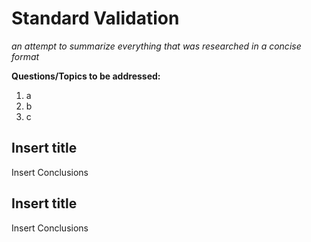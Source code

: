 # Standard Validation
*an attempt to summarize everything that was researched in a concise format*

**Questions/Topics to be addressed:**

1. a
2. b
3. c

## Insert title
Insert Conclusions
## Insert title 
Insert Conclusions
